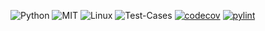 ![Python](https://img.shields.io/badge/Python-3776AB?style=for-the-badge&logo=python&logoColor=white)
![MIT](https://img.shields.io/badge/license-MIT-blue)
![Linux](https://img.shields.io/badge/Linux-FCC624?style=for-the-badge&logo=linux&logoColor=black)
![Test-Cases](https://github.com/systems-org/systems-0/actions/workflows/main.yml/badge.svg)
[![codecov](https://codecov.io/gh/systems-org/systems-0/graph/badge.svg?token=YJ5J7QMWZD)](https://codecov.io/gh/systems-org/systems-0)
[![pylint]()](https://redirect/link)